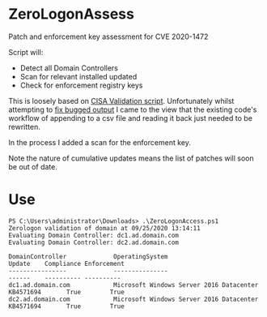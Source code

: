 # ZeroLogonAssess
Patch and enforcement key assessment for CVE 2020-1472

Script will:
- Detect all Domain Controllers
- Scan for relevant installed updated
- Check for enforcement registry keys

This is loosely based on [CISA Validation script](https://github.com/cisagov/cyber.dhs.gov/tree/master/assets/report/ed-20-04_script). Unfortunately whilst attempting to [fix bugged output](https://github.com/cisagov/cyber.dhs.gov/issues/163) I came to the view that the existing code's workflow of appending to a csv file and reading it back just needed to be rewritten.

In the process I added a scan for the enforcement key.

Note the nature of cumulative updates means the list of patches will soon be out of date.

# Use

```
PS C:\Users\administrator\Downloads> .\ZeroLogonAccess.ps1
Zerologon validation of domain at 09/25/2020 13:14:11
Evaluating Domain Controller: dc1.ad.domain.com
Evaluating Domain Controller: dc2.ad.domain.com

DomainController             OperatingSystem                          Update    Compliance Enforcement
----------------             ---------------                          ------    ---------- ----------
dc1.ad.domain.com            Microsoft Windows Server 2016 Datacenter KB4571694       True        True
dc2.ad.domain.com            Microsoft Windows Server 2016 Datacenter KB4571694       True        True
```

